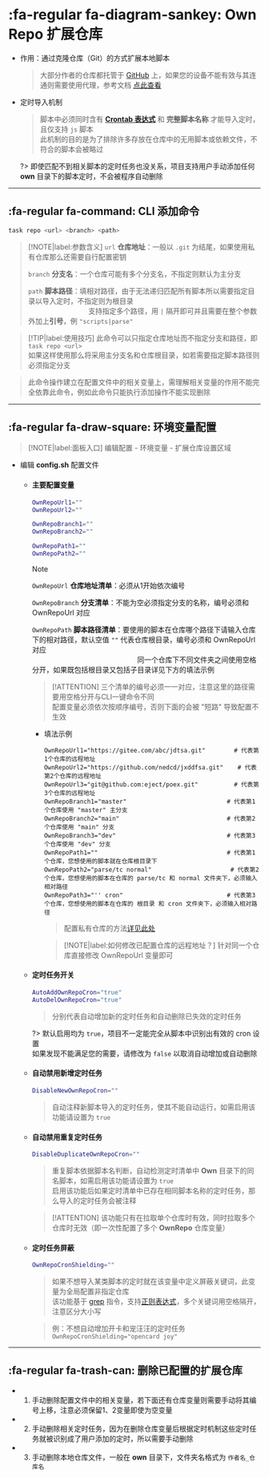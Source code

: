 # :fa-regular fa-diagram-sankey: Own Repo 扩展仓库

  - 作用：通过克隆仓库（Git）的方式扩展本地脚本

    > 大部分作者的仓库都托管于 [GitHub](https://github.com) 上，如果您的设备不能有效与其连通则需要使用代理，参考文档 [点此查看](./install/配置代理)

  - 定时导入机制

    > 脚本中必须同时含有 **[Crontab 表达式](https://www.runoob.com/w3cnote/linux-crontab-tasks.html)** 和 **完整脚本名称** 才能导入定时，且仅支持 `js` 脚本\
    > 此机制的目的是为了排除许多存放在仓库中的无用脚本或依赖文件，不符合的脚本会被略过

    ?> 即使匹配不到相关脚本的定时任务也没关系，项目支持用户手动添加任何 **own** 目录下的脚本定时，不会被程序自动删除

***

## :fa-regular fa-command: CLI 添加命令

  ```bash
  task repo <url> <branch> <path>
  ```

  > [!NOTE|label:参数含义]
  > `url` **仓库地址**：一般以 `.git` 为结尾，如果使用私有仓库那么还需要自行配置密钥
  >
  > `branch` **分支名**：一个仓库可能有多个分支名，不指定则默认为主分支
  >
  > `path` **脚本路径**：填相对路径，由于无法递归匹配所有脚本所以需要指定目录以导入定时，不指定则为根目录\
  > ㅤㅤㅤㅤㅤㅤㅤㅤㅤ 支持指定多个路径，用 `|` 隔开即可并且需要在整个参数外加上**引号**，例 `"scripts|parse"`

  > [!TIP|label:使用技巧]
  > 此命令可以只指定仓库地址而不指定分支和路径，即 `task repo <url>`\
  > 如果这样使用那么将采用主分支名和仓库根目录，如若需要指定脚本路径则必须指定分支

  > 此命令操作建立在配置文件中的相关变量上，需理解相关变量的作用不能完全依靠此命令，例如此命令只能执行添加操作不能实现删除

***

## :fa-regular fa-draw-square: 环境变量配置

  > [!NOTE|label:面板入口]
  > 编辑配置 - 环境变量 - 扩展仓库设置区域

  - 编辑 **config.sh** 配置文件

    - #### 主要配置变量

      ```bash
      OwnRepoUrl1=""
      OwnRepoUrl2=""

      OwnRepoBranch1=""
      OwnRepoBranch2=""

      OwnRepoPath1=""
      OwnRepoPath2=""
      ```
      > [!NOTE]
      > `OwnRepoUrl` **仓库地址清单**：必须从1开始依次编号
      > 
      > `OwnRepoBranch` **分支清单**：不能为空必须指定分支的名称，编号必须和 OwnRepoUrl 对应
      > 
      > `OwnRepoPath` **脚本路径清单**：要使用的脚本在仓库哪个路径下请输入仓库下的相对路径，默认空值 `""` 代表仓库根目录，编号必须和 OwnRepoUrl 对应\
      > ㅤㅤㅤㅤㅤㅤㅤㅤㅤㅤㅤㅤㅤㅤㅤ ㅤ同一个仓库下不同文件夹之间使用空格分开，如果既包括根目录又包括子目录详见下方的填法示例

      > [!ATTENTION]
      > 三个清单的编号必须一一对应，注意这里的路径需要用空格分开与CLI一键命令不同\
      > 配置变量必须依次按顺序编号，否则下面的会被 "短路" 导致配置不生效

      - 填法示例

        ```
        OwnRepoUrl1="https://gitee.com/abc/jdtsa.git"        # 代表第1个仓库的远程地址
        OwnRepoUrl2="https://github.com/nedcd/jxddfsa.git"    # 代表第2个仓库的远程地址
        OwnRepoUrl3="git@github.com:eject/poex.git"          # 代表第3个仓库的远程地址
        OwnRepoBranch1="master"                            # 代表第1个仓库使用 "master" 主分支
        OwnRepoBranch2="main"                              # 代表第2个仓库使用 "main" 分支
        OwnRepoBranch3="dev"                               # 代表第3个仓库使用 "dev" 分支
        OwnRepoPath1=""                                    # 代表第1个仓库，您想使用的脚本就在仓库根目录下
        OwnRepoPath2="parse/tc normal"                      # 代表第2个仓库，您想使用的脚本在仓库的 parse/tc 和 normal 文件夹下，必须输入相对路径
        OwnRepoPath3="'' cron"                             # 代表第3个仓库，您想使用的脚本在仓库的 根目录 和 cron 文件夹下，必须输入相对路径
        ```
        > 配置私有仓库的方法[详见此处](./config/主要仓库?id=配置私有仓库)

        > [!NOTE|label:如何修改已配置仓库的远程地址？]
        > 针对同一个仓库直接修改 OwnRepoUrl 变量即可

    - #### 定时任务开关

      ```bash
      AutoAddOwnRepoCron="true"
      AutoDelOwnRepoCron="true"
      ```
      > 分别代表自动增加新的定时任务和自动删除已失效的定时任务

      ?> 默认启用均为 `true`，项目不一定能完全从脚本中识别出有效的 cron 设置\
        如果发现不能满足您的需要，请修改为 `false` 以取消自动增加或自动删除

    - #### 自动禁用新增定时任务

      ```bash
      DisableNewOwnRepoCron=""
      ```
      > 自动注释新脚本导入的定时任务，使其不能自动运行，如需启用该功能请设置为 `true`

    - #### 自动禁用重复定时任务

      ```bash
      DisableDuplicateOwnRepoCron=""
      ```

      > 重复脚本依据脚本名判断，自动检测定时清单中 **Own** 目录下的同名脚本，如需启用该功能请设置为 `true`\
      > 启用该功能后如果定时清单中已存在相同脚本名称的定时任务，那么导入的定时任务会被注释

      > [!ATTENTION]
      > 该功能只有在拉取单个仓库时有效，同时拉取多个仓库时无效（即一次性配置了多个 **OwnRepo** 仓库变量）

    - #### 定时任务屏蔽

      ```bash
      OwnRepoCronShielding=""
      ```

      > 如果不想导入某类脚本的定时就在该变量中定义屏蔽关键词，此变量为全局配置非指定仓库\
      > 该功能基于 [grep](https://www.runoob.com/linux/linux-comm-grep.html) 指令，支持[正则表达式](https://blog.csdn.net/Gou_Hailong/article/details/109470583)，多个关键词用空格隔开，注意区分大小写

      > 例：不想自动增加开卡和宠汪汪的定时任务 `OwnRepoCronShielding="opencard joy"`

***

## :fa-regular fa-trash-can: 删除已配置的扩展仓库 <!-- {docsify-ignore} -->

  - 1. 手动删除配置文件中的相关变量，若下面还有仓库变量则需要手动将其编号上移，注意必须保留1、2变量即使为空变量
  - 2. 手动删除相关定时任务，因为在删除仓库变量后根据定时机制这些定时任务就被识别成了用户添加的定时，所以需要手动删除
  - 3. 手动删除本地仓库文件，一般在 **own** 目录下，文件夹名格式为 `作者名_仓库名`